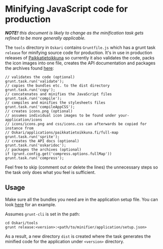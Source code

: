 # Minifying JavaScript code for production

***NOTE!*** *this document is likely to change as the minification task gets refined to be more generally applicable.*

The `tools` directory in `Oskari` contains `Gruntfile.js` which has a grunt task `release` for minifying source code for production. It's in use in production releases of [Paikkatietoikkuna](http://www.paikkatietoikkuna.fi/) so currently it also validates the code, packs the icon images into one file, creates the API documentation and packages the archives found [here](/download):

    // validates the code (optional)
    grunt.task.run('validate');
    // copies the bundles etc. to the dist directory
    grunt.task.run('copy');
    // concatenates and minifies the JavaScript files
    grunt.task.run('compile');
    // compiles and minifies the stylesheets files
    grunt.task.run('compileAppCSS');
    // creates icons.png (optional)
    // assumes individual icon images to be found under your-application/icons
    // icons/icons.png and css/icons.css can afterwards be copied for instance from
    // Oskari/applications/paikkatietoikkuna.fi/full-map
    grunt.task.run('sprite');
    // creates the API docs (optional)
    grunt.task.run('oskaridoc');
    // packages the archives (optional)
    if (grunt.config.get('compress.options.fullMap')) grunt.task.run('compress');

Feel free to skip (comment out or delete the lines) the unnecessary steps so the task only does what you feel is sufficient.

## Usage

Make sure all the bundles you need are in the application setup file. You can look [here](https://github.com/nls-oskari/oskari/blob/master/applications/paikkatietoikkuna.fi/full-map/minifierAppSetup.json) for an example.

Assumes `grunt-cli` is set in the path:

    cd Oskari/tools
    grunt release:<version>:<path/to/minifier/application/setup.json>

As a result, a new directory `dist` is created where the task generates the minified code for the application under `<version>` directory.
